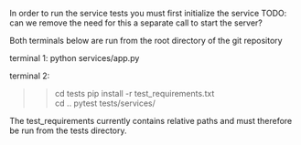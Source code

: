 In order to run the service tests you must first initialize the service
TODO: can we remove the need for this a separate call to start the server?

Both terminals below are run from the root directory of the git repository

terminal 1:
python services/app.py

terminal 2:

>>cd tests
>>pip install -r test_requirements.txt  
>>cd ..
>>pytest tests/services/

The test_requirements currently contains relative paths and must therefore be run from the tests directory.
